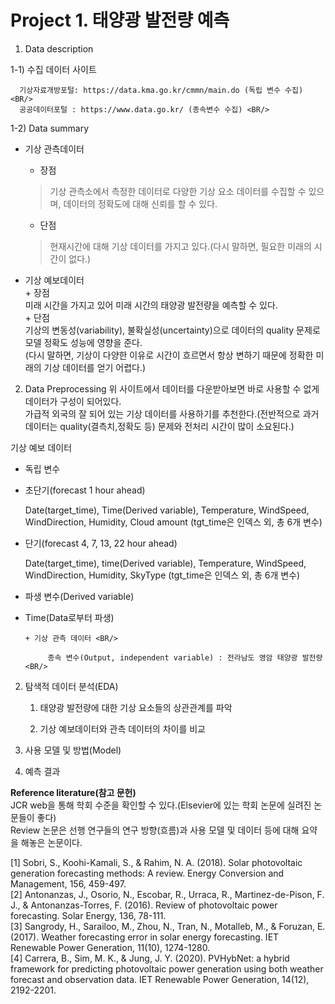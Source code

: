 # Project 1. 태양광 발전량 예측

1. Data description 

  1-1) 수집 데이터 사이트 <BR/>
  
      기상자료개방포털: https://data.kma.go.kr/cmmn/main.do (독립 변수 수집) <BR/>
      공공데이터포털 : https://www.data.go.kr/ (종속변수 수집) <BR/>

  1-2) Data summary <BR/>
   + 기상 관측데이터 <BR/>
     + 장점 <BR/>
     > 기상 관측소에서 측정한 데이터로 다양한 기상 요소 데이터를 수집할 수 있으며, 데이터의 정확도에 대해 신뢰를 할 수 있다. <BR/>

     + 단점 <BR/>
     > 현재시간에 대해 기상 데이터를 가지고 있다.(다시 말하면, 필요한 미래의 시간이 없다.) <BR/>
            
   + 기상 예보데이터 <BR/>
    + 장점 <BR/>
    미래 시간을 가지고 있어 미래 시간의 태양광 발전량을 예측할 수 있다. <BR/>
    + 단점 <BR/>
    기상의 변동성(variability), 불확실성(uncertainty)으로 데이터의 quality 문제로 모델 정확도 성능에 영향을 준다. <BR/>
    (다시 말하면, 기상이 다양한 이유로 시간이 흐르면서 항상 변하기 때문에 정확한 미래의 기상 데이터를 얻기 어렵다.) <BR/>

  
2. Data Preprocessing
위 사이트에서 데이터를 다운받아보면 바로 사용할 수 없게 데이터가 구성이 되어있다. <BR/>
가급적 외국의 잘 되어 있는 기상 데이터를 사용하기를 추천한다.(전반적으로 과거 데이터는 quality(결측치,정확도 등) 문제와 전처리 시간이 많이 소요된다.) <BR/>

기상 예보 데이터 <BR/>

+ 독립 변수

- 초단기(forecast 1 hour ahead) <BR/>

  Date(target_time), Time(Derived variable), Temperature, WindSpeed, WindDirection, Humidity, Cloud amount (tgt_time은 인덱스 외, 총 6개 변수) <BR/>

- 단기(forecast 4, 7, 13, 22 hour ahead) <BR/>

  Date(target_time), time(Derived variable), Temperature, WindSpeed, WindDirection, Humidity, SkyType (tgt_time은 인덱스 외, 총 6개 변수) <BR/>

+ 파생 변수(Derived variable)  <BR/>

 - Time(Data로부터 파생)


       + 기상 관측 데이터 <BR/>
  
            종속 변수(Output, independent variable) : 전라남도 영암 태양광 발전량 <BR/>


2. 탐색적 데이터 분석(EDA)
      
      1) 태양광 발전량에 대한 기상 요소들의 상관관계를 파악 <BR/>
      
      2) 기상 예보데이터와 관측 데이터의 차이를 비교 <BR/>
      
      
3. 사용 모델 및 방법(Model) 
 
 
 
 
 
 
 4. 예측 결과
      

**Reference literature(참고 문헌)** <BR/>
JCR web을 통해 학회 수준을 확인할 수 있다.(Elsevier에 있는 학회 논문에 실려진 논문들이 좋다) <BR/>
Review 논문은 선행 연구들의 연구 방향(흐름)과 사용 모델 및 데이터 등에 대해 요약을 해놓은 논문이다. <BR/>

[1] Sobri, S., Koohi-Kamali, S., & Rahim, N. A. (2018). Solar photovoltaic generation forecasting methods: A review. Energy Conversion and Management, 156, 459-497. <BR/>
[2] Antonanzas, J., Osorio, N., Escobar, R., Urraca, R., Martinez-de-Pison, F. J., & Antonanzas-Torres, F. (2016). Review of photovoltaic power forecasting. Solar Energy, 136, 78-111. <BR/>
[3] Sangrody, H., Sarailoo, M., Zhou, N., Tran, N., Motalleb, M., & Foruzan, E. (2017). Weather forecasting error in solar energy forecasting. IET Renewable Power Generation, 11(10), 1274-1280. <BR/>
[4] Carrera, B., Sim, M. K., & Jung, J. Y. (2020). PVHybNet: a hybrid framework for predicting photovoltaic power generation using both weather forecast and observation data. IET Renewable Power Generation, 14(12), 2192-2201. <BR/>



      
      
      
      
      
      
      
      
      
      
      
